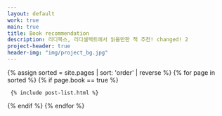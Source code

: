 ```yaml
---
layout: default
work: true
main: true
title: Book recommendation
description: 리디북스, 리디셀렉트에서 읽을만한 책 추천! changed! 2
project-header: true
header-img: "img/project_bg.jpg"
---
```


<div class="catalogue">
{% assign sorted = site.pages | sort: 'order' | reverse %}
{% for page in sorted %}
{% if page.book == true %}

     {% include post-list.html %}

{% endif %}
{% endfor %}
</div>
